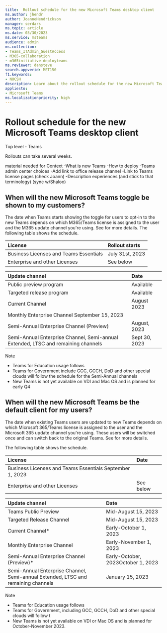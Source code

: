 ```yaml
---
title:  Rollout schedule for the new Microsoft Teams desktop client
ms.author: jhendr
author: JoanneHendrickson
manager: serdars
ms.topic: article
ms.date: 03/30/2023
ms.service: msteams
audience: admin
ms.collection: 
- Teams_ITAdmin_GuestAccess
- M365-collaboration
- m365initiative-deployteams
ms.reviewer: dansteve
search.appverid: MET150
f1.keywords:
- NOCSH
description: Learn about the rollout schedule for the new Microsoft Teams desktop client for Windows. 
appliesto: 
- Microsoft Teams
ms.localizationpriority: high
---
```


# Rollout schedule for the new Microsoft Teams desktop client 

Top level - Teams

Rollouts can take several weeks. 

material needed for Context
-What is new Teams
-How to deploy
-Teams admin center choices
-Add link to office release channel 
-Link to Teams license pages (check Joann)
-Description experiences (and stick to that terminology) (sync w/Shaloo)


## When will the new Microsoft Teams toggle be shown to my customers?

The date when Teams starts showing the toggle for users to opt-in to the new Teams depends on which M365/Teams license is assigned to the user and the M365 update channel you're using. See <link> for more details.
The following table shows the schedule.


|License|Rollout starts|
|:-----|:-----|
|Business Licenses and Teams Essentials|July 31st, 2023|
|Enterprise and other Licenses|	See below|

|Update channel|Date|
|:-----|:-----|
Public preview program|Available|
|Targeted release program|Available|
|Current Channel|August 2023|
|Monthly Enterprise Channel	September 15, 2023|
|Semi-Annual Enterprise Channel (Preview)|August, 2023|
|Semi-Annual Enterprise Channel, Semi-annual Extended, LTSC and remaining channels|Sept 30, 2023|


>[!Note]
>- Teams for Education usage follows <insert link>
>- Teams for Government include GCC, GCCH, DoD and other special clouds will follow the schedule for the Semi-Annual channels
>- New Teams is not yet available on VDI and Mac OS and is planned for early Q4

## When will the new Microsoft Teams be the default client for my users?

The date when existing Teams users are updated to new Teams depends on which Microsoft 365/Teams license is assigned to the user and the Microsoft 365 update channel you're using. These users will be switched once and can switch back to the original Teams. See <link> for more details.

 The following table shows the schedule.

|License|Date|
|:-----|:-----|
|Business Licenses and Teams Essentials	September 1, 2023
|Enterprise and other Licenses|	See below|

|Update channel|Date|
|:-----|:-----|
|Teams Public Preview|Mid-August 15, 2023|
|Targeted Release Channel|Mid-August 15, 2023|
|Current Channel*|Early-October 1, 2023|
|Monthly Enterprise Channel|Early-November 1, 2023|
|Semi-Annual Enterprise Channel (Preview)*|Early-October, 2023October 1, 2023|
|Semi-Annual Enterprise Channel, Semi-annual Extended, LTSC and remaining channels|January 15, 2023|

>[!Note]
>- Teams for Education usage follows <insert link>
>- Teams for Government, including GCC, GCCH, DoD and other special clouds will follow t
>- New Teams is not yet available on VDI or Mac OS and is planned for October-November 2023.
